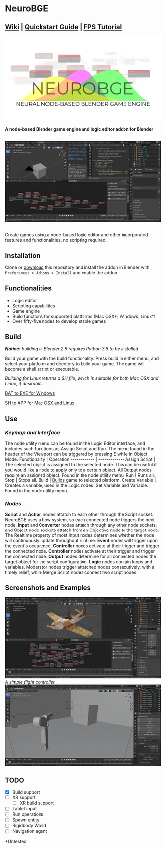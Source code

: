 # NeuroBGE
## [Wiki](https://github.com/underpig1/neuro-bge/wiki) | [Quickstart Guide](https://github.com/underpig1/neuro-bge/wiki/Quickstart-Guide) | [FPS Tutorial](https://www.youtube.com/watch?v=F63lMZXwCV8)
![NeuroBGE Storefront](images/storefront.png)
#### A node-based Blender game engine and logic editor addon for Blender
##
![NeuroBGE Example](images/untitled.png)
##
Create games using a node-based logic editor and other incorporated features and functionalities, no scripting required.
## Installation
Clone or [download](https://github.com/underpig1/neuro-bge/archive/master.zip) this repository and install the addon in Blender with `Preferences > Addons > Install` and enable the addon.
## Functionalities
- Logic editor
- Scripting capabilities
- Game engine
- Build functions for supported platforms (Mac OSX*; Windows; Linux*)
- Over fifty-five nodes to develop stable games
## Build
***Notice:*** *building in Blender 2.8 requires Python 3.8 to be installed*

Build your game with the build functionality. Press build in either menu, and select your platform and directory to build your game. The game will become a shell script or executable.

*Building for Linux returns a SH file, which is suitable for both Mac OSX and Linux, if desirable.*

[BAT to EXE for Windows](https://superuser.com/questions/868340/how-can-i-convert-a-windows-batch-script-to-a-exe)

[SH to APP for Mac OSX and Linux](https://gist.github.com/mathiasbynens/674099)
## Use
### *Keymap and Interface*
The node utility menu can be found in the Logic Editor interface, and includes such functions as Assign Script and Run. The menu found in the header of the Viewport can be triggered by pressing E while in Object Mode.
Functionality | Operation
------------ | -------------
Assign Script | The selected object is assigned to the selected node. This can be useful if you would like a node to apply only to a certain object. All Output nodes require an assigned object. Found in the node utility menu.
Run | Runs all.
Stop | Stops all.
Build | [Builds](https://github.com/underpig1/neuro-bge#build) game to selected platform.
Create Variable | Creates a variable, used in the Logic nodes: Set Variable and Variable. Found in the node utility menu.
### *Nodes*
**Script** and **Action** nodes attatch to each other through the Script socket. NeuroBGE uses a flow system, so each connected node triggers the next node. **Input** and **Converter** nodes attatch through any other node sockets, and Object node sockets attatch from an Objective node to the target node. The Realtime property of most Input nodes determines whether the node will continuously update throughout runtime. **Event** nodes will trigger upon the event's occurence. **Controller** nodes activate at their trigger and trigger the connected node. **Controller** nodes activate at their trigger and trigger the connected node. **Output** nodes determine for all connected nodes the target object for the script configuration. **Logic** nodes contain loops and variables. Moderator nodes trigger attatched nodes consecutively, with a timely relief, while Merge Script nodes connect two script nodes.
## Screenshots and Examples
![NeuroBGE Airplane Example](images/airplane.png)
*A simple flight controller*
![NeuroBGE FPS Example](images/fps.gif)
## TODO
- [x] Build support
- [ ] XR support
  - [ ] XR build support
- [ ] Tablet input
- [ ] Run operations
- [ ] Spawn entity
- [ ] Rigidbody World
- [ ] Navigation agent

*Untested
